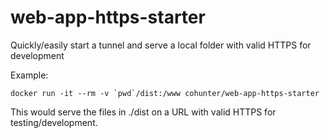 # web-app-https-starter

Quickly/easily start a tunnel and serve a local folder with valid HTTPS for development

Example:
````
docker run -it --rm -v `pwd`/dist:/www cohunter/web-app-https-starter
````

This would serve the files in ./dist on a URL with valid HTTPS for testing/development.
